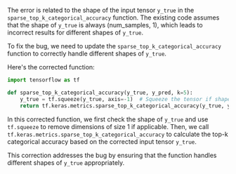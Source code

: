 The error is related to the shape of the input tensor `y_true` in the `sparse_top_k_categorical_accuracy` function. The existing code assumes that the shape of `y_true` is always (num_samples, 1), which leads to incorrect results for different shapes of `y_true`.

To fix the bug, we need to update the `sparse_top_k_categorical_accuracy` function to correctly handle different shapes of `y_true`.

Here's the corrected function:

```python
import tensorflow as tf

def sparse_top_k_categorical_accuracy(y_true, y_pred, k=5):
    y_true = tf.squeeze(y_true, axis=-1)  # Squeeze the tensor if shape is (num_samples, 1)
    return tf.keras.metrics.sparse_top_k_categorical_accuracy(y_true, y_pred, k)
```

In this corrected function, we first check the shape of `y_true` and use `tf.squeeze` to remove dimensions of size 1 if applicable. Then, we call `tf.keras.metrics.sparse_top_k_categorical_accuracy` to calculate the top-k categorical accuracy based on the corrected input tensor `y_true`.

This correction addresses the bug by ensuring that the function handles different shapes of `y_true` appropriately.